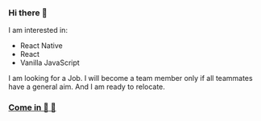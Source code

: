 ### Hi there 👋
I am interested in:
- React Native
- React
- Vanilla JavaScript

I am looking for a Job. 
I will become a team member only if all teammates have a general aim. 
And I am ready to relocate. 
### [Come in 🎾 💬](https://chat-u6d0.onrender.com)
